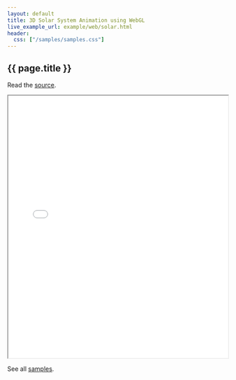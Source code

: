```yaml
---
layout: default
title: 3D Solar System Animation using WebGL
live_example_url: example/web/solar.html
header:
  css: ["/samples/samples.css"]
---
```


## {{ page.title }}

Read the
[source](https://github.com/dart-lang/dart-samples/tree/master/html5/web/webgl/solar3d).

<iframe class="running-app-frame"
        style="height:600px;width:100%;"
        src="{{page.live_example_url}}">
</iframe>

See all [samples](/samples/).
